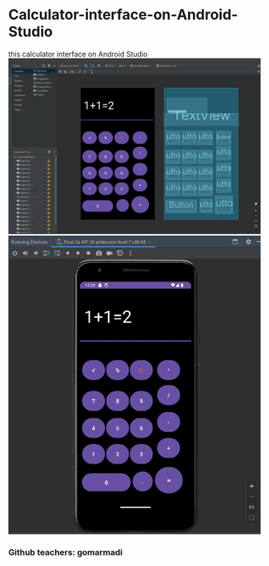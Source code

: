# Calculator-interface-on-Android-Studio
this calculator interface on Android Studio
![Screenshot](https://github.com/neomitt/Calculator-interface-on-Android-Studio/blob/main/screen1.png)
![Screenshot](https://github.com/neomitt/Calculator-interface-on-Android-Studio/blob/main/screen2.png)
### Github teachers: gomarmadi
